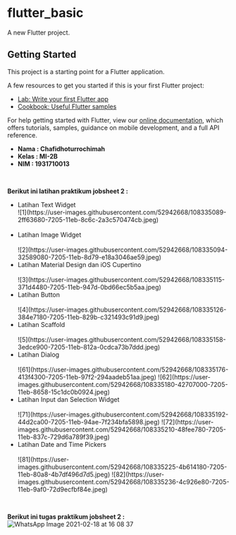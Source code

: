 # flutter_basic

A new Flutter project.

## Getting Started

This project is a starting point for a Flutter application.

A few resources to get you started if this is your first Flutter project:

- [Lab: Write your first Flutter app](https://flutter.dev/docs/get-started/codelab)
- [Cookbook: Useful Flutter samples](https://flutter.dev/docs/cookbook)

For help getting started with Flutter, view our
[online documentation](https://flutter.dev/docs), which offers tutorials,
samples, guidance on mobile development, and a full API reference.

<ul>
  <li><b>Nama    : Chafidhoturrochimah</b></li>
  <li><b>Kelas   : MI-2B</b></li>
  <li><b>NIM     : 1931710013</b></li>  
</ul><br>

<b>Berikut ini latihan praktikum jobsheet 2 :</b><br>
<ul>
  <li>Latihan Text Widget<br>
    ![1](https://user-images.githubusercontent.com/52942668/108335089-2ff63680-7205-11eb-8c6c-2a3c570474cb.jpeg)
  </li><br>
  
  <li>Latihan Image Widget</li><br>
  ![2](https://user-images.githubusercontent.com/52942668/108335094-32589080-7205-11eb-8d79-e18a3046ae59.jpeg)
  <li>Latihan Material Design dan iOS Cupertino</li><br>
  ![3](https://user-images.githubusercontent.com/52942668/108335115-371d4480-7205-11eb-947d-0bd66ec5b5aa.jpeg)
  <li>Latihan Button</li><br>
  ![4](https://user-images.githubusercontent.com/52942668/108335126-384e7180-7205-11eb-829b-c321493c91d9.jpeg)
  <li>Latihan Scaffold</li><br>
  ![5](https://user-images.githubusercontent.com/52942668/108335158-3edce900-7205-11eb-812a-0cdca73b7ddd.jpeg)
  <li>Latihan Dialog</li><br>
  ![61](https://user-images.githubusercontent.com/52942668/108335176-413f4300-7205-11eb-97f2-294aadeb51aa.jpeg)
  ![62](https://user-images.githubusercontent.com/52942668/108335180-42707000-7205-11eb-8658-15c1dc0b0924.jpeg)
  <li>Latihan Input dan Selection Widget</li><br>
  ![71](https://user-images.githubusercontent.com/52942668/108335192-44d2ca00-7205-11eb-94ae-7f234bfa5898.jpeg)
  ![72](https://user-images.githubusercontent.com/52942668/108335210-48fee780-7205-11eb-837c-729d6a789f39.jpeg)
  <li>Latihan Date and Time Pickers</li><br>
  ![81](https://user-images.githubusercontent.com/52942668/108335225-4b614180-7205-11eb-80a8-4b7df496d7d5.jpeg)
  ![82](https://user-images.githubusercontent.com/52942668/108335236-4c926e80-7205-11eb-9af0-72d9ecfbf84e.jpeg)
 </ul><br>
 
 <b>Berikut ini tugas praktikum jobsheet 2 :</b><br>
 ![WhatsApp Image 2021-02-18 at 16 08 37](https://user-images.githubusercontent.com/52942668/108335721-d6423c00-7205-11eb-8a13-3389f36569e0.jpeg)
  
